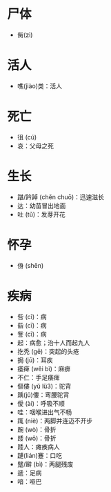 # 尸体
* 胔(zì)
# 活人
* 噍(jiào)类：活人
# 死亡
* 徂 (cú)
* 哀：父母之死
# 生长
* 踸/趻踔 (chěn chuō)：迅速滋长
* 达：幼苗冒出地面
* 吐 (tǔ)：发芽开花
# 怀孕
* 㑗 (shēn)
# 疾病
* 呰 (cì)：病
* 啙 (cī)：病
* 訾 (cī)：病
* 起：病愈；治十人而起九人
* 扢秃 (gē)：突起的头疮
* 挶 (jū)：耳疾
* 痿痺 (wěi bì)：麻痹
* 不仁：手足痿痺
* 傴僂 (yǔ lü3)：驼背
* 踽(jǔ)僂：弯腰驼背
* 僾 (ài)：呼吸不顺
* 哇：咽喉进出气不畅
* 踂 (niè)：两脚并连迈不开步
* 踠 (wò)：骨折
* 踒 (wō)：骨折
* 踒人：瘫痪病人
* 蹥(lián)蹇：口吃
* 躄/躃 (bì)：两腿残废
* 遞：足病
* 喑：哑巴
